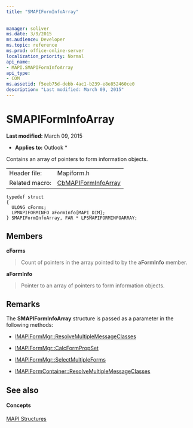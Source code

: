 ```yaml
---
title: "SMAPIFormInfoArray"
 
 
manager: soliver
ms.date: 3/9/2015
ms.audience: Developer
ms.topic: reference
ms.prod: office-online-server
localization_priority: Normal
api_name:
- MAPI.SMAPIFormInfoArray
api_type:
- COM
ms.assetid: f5eeb75d-debb-4ac1-b239-e8e852460ce0
description: "Last modified: March 09, 2015"
---
```


# SMAPIFormInfoArray

 **Last modified:** March 09, 2015 
  
 * **Applies to:** Outlook * 
  
Contains an array of pointers to form information objects. 
  
|||
|:-----|:-----|
|Header file:  <br/> |Mapiform.h  <br/> |
|Related macro:  <br/> |[CbMAPIFormInfoArray](cbmapiforminfoarray.md) <br/> |
   
```
typedef struct
{
  ULONG cForms;
  LPMAPIFORMINFO aFormInfo[MAPI_DIM];
} SMAPIFormInfoArray, FAR * LPSMAPIFORMINFOARRAY;

```

## Members

 **cForms**
  
> Count of pointers in the array pointed to by the **aFormInfo** member. 
    
 **aFormInfo**
  
> Pointer to an array of pointers to form information objects.
    
## Remarks

The **SMAPIFormInfoArray** structure is passed as a parameter in the following methods: 
  
- [IMAPIFormMgr::ResolveMultipleMessageClasses](imapiformmgr-resolvemultiplemessageclasses.md)
    
- [IMAPIFormMgr::CalcFormPropSet](imapiformmgr-calcformpropset.md)
    
- [IMAPIFormMgr::SelectMultipleForms](imapiformmgr-selectmultipleforms.md)
    
- [IMAPIFormContainer::ResolveMultipleMessageClasses](imapiformcontainer-resolvemultiplemessageclasses.md)
    
## See also

#### Concepts

[MAPI Structures](mapi-structures.md)

